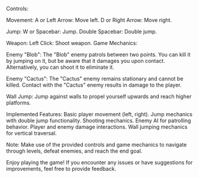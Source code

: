 Controls:

Movement:
A or Left Arrow: Move left.
D or Right Arrow: Move right.

Jump:
W or Spacebar: Jump.
Double Spacebar: Double jump.

Weapon:
Left Click: Shoot weapon.
Game Mechanics:

Enemy "Blob":
The "Blob" enemy patrols between two points.
You can kill it by jumping on it, but be aware that it damages you upon contact.
Alternatively, you can shoot it to eliminate it.

Enemy "Cactus":
The "Cactus" enemy remains stationary and cannot be killed.
Contact with the "Cactus" enemy results in damage to the player.

Wall Jump:
Jump against walls to propel yourself upwards and reach higher platforms.

Implemented Features:
Basic player movement (left, right).
Jump mechanics with double jump functionality.
Shooting mechanics.
Enemy AI for patrolling behavior.
Player and enemy damage interactions.
Wall jumping mechanics for vertical traversal.

Note: Make use of the provided controls and game mechanics to navigate through levels, defeat enemies, and reach the end goal.

Enjoy playing the game! If you encounter any issues or have suggestions for improvements, feel free to provide feedback.
